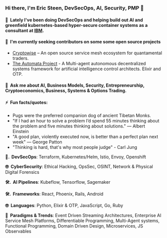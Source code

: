 <!-- ![](./particle-background.gif) -->
### Hi there, I'm Eric Steen, DevSecOps, AI, Security, PMP 👋

#### 👯  &nbsp;Lately I've been doing DevSecOps and helping build out AI and greenfield kubernetes-based hyper-secure container systems as a consultant at <a href="https://www.taos.com" target="_blank">IBM</a>.

#### 🤔  &nbsp;I'm currently seeking contributors on some some open source projects
  - [Cryptowise](https://www.github.com/upstarter/cryptowise) – An open source service mesh ecosystem for quantamental traders. 
  - [The Automata Project](https://www.github.com/upstarter/automata) - A Multi-agent autonomous decentralized systems framework for artificial intelligence control architects. Elixir and OTP.

#### 💬  &nbsp;Ask me about AI, Business Models, Security, Entrepreneurship, Cryptoeconomics, Business, Systems & Options Trading.

#### ⚡  &nbsp;Fun facts/quotes:
  - Pugs were the preferred companion dog of ancient Tibetan Monks.
  - "If I had an hour to solve a problem I’d spend 55 minutes thinking about the problem and five minutes thinking about solutions." — Albert Einstein
  - "A good plan, violently executed now, is better than a perfect plan next week" — George Patton
  - "Thinking is hard, that's why most people judge" - Carl Jung

<p><strong>💽. &nbsp;DevSecOps</strong>: Terraform, Kubernetes/Helm, Istio, Envoy, Openshift</p>
<p><strong>🤓  &nbsp;CyberSecurity</strong>: Ethical Hacking, OpsSec, OSINT, Network & Physical Digital Forensics </p>
<p><strong>🛠. &nbsp;AI Pipelines</strong>: Kubeflow, Tensorflow, Sagemaker</p>
<p><strong>🛠. &nbsp;Frameworks</strong>: React, Phoenix, Rails, Android</p>
<p><strong>🤓  &nbsp;Languages</strong>: Python, Elixir & OTP, JavaScript, Go, Ruby </p>
<p><strong>🧐  &nbsp;Paradigms & Trends</strong>: Event Driven Streaming Architectures, Enterprise AI Service Mesh Platforms, Differentiable Programming, Multi-Agent systems, Functional Programming, Domain Driven Design, Microservices, JS Observables</p>
